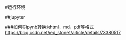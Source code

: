 #运行环境

##jupyter

###如何将ipynb转换为html，md，pdf等格式
https://blog.csdn.net/red_stone1/article/details/73380517